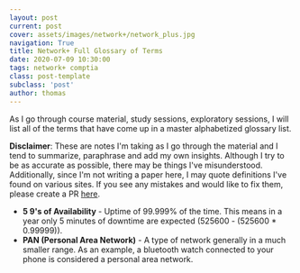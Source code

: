 ```yaml
---
layout: post
current: post
cover: assets/images/network+/network_plus.jpg
navigation: True
title: Network+ Full Glossary of Terms
date: 2020-07-09 10:30:00
tags: network+ comptia
class: post-template
subclass: 'post'
author: thomas
---
```


As I go through course material, study sessions, exploratory sessions, I will list all of the terms that have come up in a master alphabetized glossary list.

**Disclaimer**: These are notes I'm taking as I go through the material and I tend to summarize, paraphrase and add my own insights. Although I try to be as accurate as possible, there may be things I've misunderstood. Additionally, since I'm not writing a paper here, I may quote definitions I've found on various sites. If you see any mistakes and would like to fix them, please create a PR [here](https://github.com/thomashzhang/thomaszhang.com).

- **5 9's of Availability** - Uptime of 99.999% of the time. This means in a year only 5 minutes of downtime are expected (525600 - (525600 * 0.99999)).
- **PAN (Personal Area Network)** - A type of network generally in a much smaller range. As an example, a bluetooth watch connected to your phone is considered a personal area network.